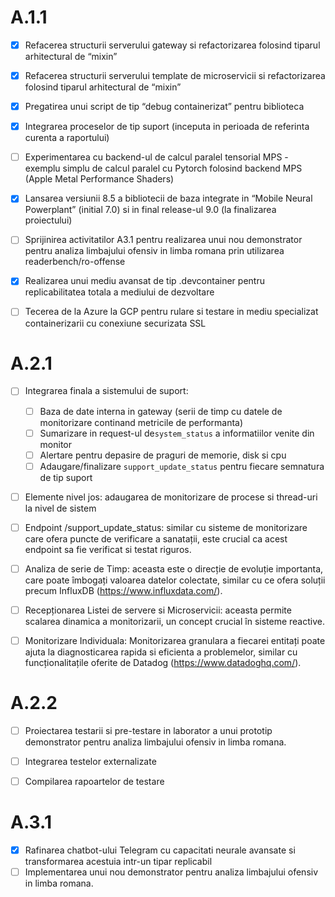 # A.1.1

- [x] Refacerea structurii serverului gateway si refactorizarea folosind tiparul arhitectural de  “mixin”
- [x] Refacerea structurii serverului template de microservicii si refactorizarea folosind tiparul arhitectural de “mixin”
- [x] Pregatirea unui script de tip “debug containerizat”  pentru biblioteca
- [x] Integrarea proceselor de tip suport (inceputa in perioada de referinta curenta a raportului)
- [ ] Experimentarea cu backend-ul de calcul paralel tensorial MPS - exemplu simplu de calcul paralel cu Pytorch folosind backend MPS (Apple Metal Performance Shaders)
- [x] Lansarea versiunii 8.5 a bibliotecii de baza integrate in “Mobile Neural Powerplant” (initial 7.0) si in final release-ul 9.0 (la finalizarea proiectului)
- [ ] Sprijinirea activitatilor A3.1 pentru realizarea unui nou demonstrator pentru analiza limbajului ofensiv in limba romana prin utilizarea readerbench/ro-offense
- [x] Realizarea unui mediu avansat de tip .devcontainer pentru replicabilitatea totala a mediului de dezvoltare
- [ ] Tecerea de la Azure la GCP pentru rulare si testare in mediu specializat containerizarii cu conexiune securizata SSL


# A.2.1

- [ ] Integrarea finala a sistemului de suport:
  - [ ] Baza de date interna in gateway (serii de timp cu datele de monitorizare continand metricile de performanta)
  - [ ] Sumarizare in request-ul de`system_status` a informatiilor venite din monitor
  - [ ] Alertare pentru depasire de praguri de memorie, disk si cpu
  - [ ] Adaugare/finalizare `support_update_status` pentru fiecare semnatura de tip suport
- [ ] Elemente nivel jos: adaugarea de monitorizare de procese si thread-uri la nivel de sistem
- [ ] Endpoint /support_update_status: similar cu sisteme de monitorizare care ofera puncte de verificare a sanatații, este crucial ca acest endpoint sa fie verificat si testat riguros.
- [ ] Analiza de serie de Timp: aceasta este o direcție de evoluție importanta, care poate îmbogați valoarea datelor colectate, similar cu ce ofera soluții precum InfluxDB (https://www.influxdata.com/).
- [ ] Recepționarea Listei de servere si Microservicii: aceasta permite scalarea dinamica a monitorizarii, un concept crucial în sisteme reactive.
- [ ] Monitorizare Individuala: Monitorizarea granulara a fiecarei entitați poate ajuta la diagnosticarea rapida si eficienta a problemelor, similar cu funcționalitațile oferite de Datadog (https://www.datadoghq.com/).


# A.2.2

- [ ] Proiectarea testarii si pre-testare in laborator a unui prototip demonstrator pentru analiza limbajului ofensiv in limba romana.
- [ ] Integrarea testelor externalizate
- [ ] Compilarea rapoartelor de testare


# A.3.1

- [x] Rafinarea chatbot-ului Telegram cu capacitati neurale avansate si transformarea acestuia intr-un tipar replicabil 
- [ ] Implementarea unui nou demonstrator pentru analiza limbajului ofensiv in limba romana. 